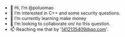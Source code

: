 - 👋 Hi, I’m @poluomao
- 👀 I’m interested in C++ and some security questions.
- 🌱 I’m currently learning make money
- 💞️ I’m looking to collaborate on/ no this question.
- 📫 Reaching me that by '1412135409@qq.com'.

<!---
poluomao/poluomao is a ✨ special ✨ repository because its `README.md` (this file) appears on your GitHub profile.
You can click the Preview link to take a look at your changes.
--->
